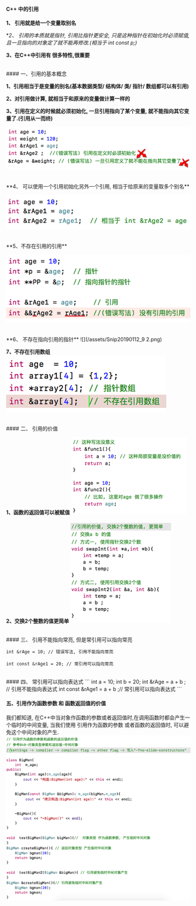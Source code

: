 #### C++ 中的引用

**1、 引用就是给一个变量取别名**

**2、 引用的本质就是指针, 引用比指针更安全, 只是这种指针在初始化时必须赋值, 且一旦指向的对象定了就不能再修改.(相当于 int *const p;)**

**3、在C++中引用有 很多特性,很重要**




<br>
#### 一、引用的基本概念

**1、引用相当于是变量的别名(基本数据类型/ 结构体/ 类/ 指针/ 数组都可以有引用)**

**2、对引用做计算, 就相当于和原来的变量做计算一样的**

**3、引用在定义的时候就必须初始化, 一旦引用指向了某个变量, 就不能指向其它变量了.(引用从一而终)**

![](/assets/Snip20190112_2.png)

<br>
**4、 可以使用一个引用初始化另外一个引用, 相当于给原来的变量取多个别名**

 ![](/assets/yycshyy.png)

<br>
**5、不存在引用的引用**

![](/assets/Snip20190112_9.png)




<br>
**6、 不存在指向引用的指针**
![](/assets/Snip20190112_9 2.png)



**7、不存在引用数组**
![](/assets/Snip20190113_2.png)



<br>
####  二、 引用的价值

**1、函数的返回值可以被赋值**
![](/assets/Snip20190113_5.png)

**2、交换2个整数的值更简单**
![](/assets/Snip20190113_4.png)







<br>
####  三、 引用不能指向常亮, 但是常引用可以指向常亮

```
int &rAge = 10; // 错误写法, 引用不能指向常亮

int const &rAge1 = 20; // 常引用可以指向常亮
```


<br>
#### 四、 常引用可以指向表达式
```
int a = 10;
int b = 20;
int &rAge =  a + b ; // 引用不能指向表达式
int const &rAge1 = a + b ;// 常引用可以指向表达式
```


#### 五、引用作为函数参数 和 函数返回值的价值

我们都知道, 在C++中当对象作函数的参数或者返回值时,在调用函数时都会产生一个临时的中间变量, 当我们使用 引用作为函数的参数 或者函数的返回值时, 可以避免这个中间对象的产生.
![](/assets/Snip20190217_10.png)



